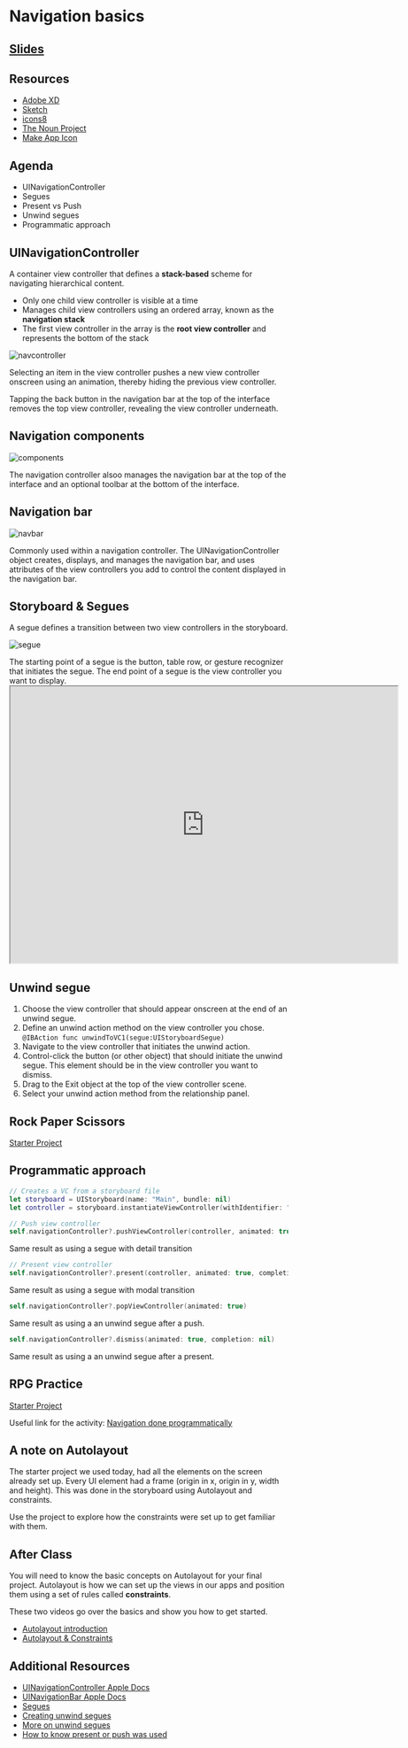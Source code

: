<!-- Run this slideshow via the following command: -->
<!-- reveal-md README.md -w -->

<!-- .slide: class="header" -->
# Navigation basics

## [Slides](https://make-school-courses.github.io/MOB-1.1-Introduction-to-Swift/Slides/12-Basic-Navigation/README.html ':ignore')

<!-- > -->

## Resources

- [Adobe XD](https://www.adobe.com/products/xd/details.html)
- [Sketch](https://www.sketch.com)
- [icons8](https://icons8.com)
- [The Noun Project](http://thenounproject.com)
- [Make App Icon](https://makeappicon.com)

<!-- > -->

## Agenda

- UINavigationController
- Segues
- Present vs Push
- Unwind segues
- Programmatic approach

<!-- > -->

## UINavigationController

A container view controller that defines a **stack-based** scheme for navigating hierarchical content.

- Only one child view controller is visible at a time
- Manages child view controllers using an ordered array, known as the **navigation stack**
- The first view controller in the array is the **root view controller** and represents the bottom of the stack

<!-- > -->

![navcontroller](assets/navcontroller.png)

<aside class="notes">
Selecting an item in the view controller pushes a new view controller onscreen using an animation, thereby hiding the previous view controller.

Tapping the back button in the navigation bar at the top of the interface removes the top view controller, revealing the view controller underneath.
</aside>

<!-- > -->

## Navigation components

![components](assets/component.jpg)

<aside class="notes">
The navigation controller alsoo manages the navigation bar at the top of the interface and an optional toolbar at the bottom of the interface.
</aside>

<!-- > -->

## Navigation bar

![navbar](assets/navbar.png)

<aside class="notes">
Commonly used within a navigation controller. The UINavigationController object creates, displays, and manages the navigation bar, and uses attributes of the view controllers you add to control the content displayed in the navigation bar.
</aside>

<!-- > -->

## Storyboard & Segues

A segue defines a transition between two view controllers in the storyboard.

![segue](assets/segue.png)

<aside class="notes">
The starting point of a segue is the button, table row, or gesture recognizer that initiates the segue. The end point of a segue is the view controller you want to display.
</aside>

<!-- > -->

<iframe src="https://youtube.com/embed/Hnrz8ZTaP4s" data-autoplay  width="700" height="500"></iframe>

<!-- > -->

## Unwind segue

1. Choose the view controller that should appear onscreen at the end of an unwind segue.
2. Define an unwind action method on the view controller you chose.
  `@IBAction func unwindToVC1(segue:UIStoryboardSegue)`
3. Navigate to the view controller that initiates the unwind action.
4. Control-click the button (or other object) that should initiate the unwind segue. This element should be in the view controller you want to dismiss.
5. Drag to the Exit object at the top of the view controller scene.
6. Select your unwind action method from the relationship panel.

<!-- > -->

## Rock Paper Scissors

[Starter Project](https://github.com/amelinagzz/RPS/tree/master/RockPaperScissors)

<!-- > -->

## Programmatic approach

```swift
// Creates a VC from a storyboard file
let storyboard = UIStoryboard(name: "Main", bundle: nil)
let controller = storyboard.instantiateViewController(withIdentifier: "CharacterVC") as! PlayerViewController
```

<!-- v -->

```swift
// Push view controller
self.navigationController?.pushViewController(controller, animated: true)
```

Same result as using a segue with detail transition

<!-- v -->

```swift
// Present view controller
self.navigationController?.present(controller, animated: true, completion: nil)
```

Same result as using a segue with modal transition

<!-- v -->

```swift
self.navigationController?.popViewController(animated: true)
```
Same result as using a an unwind segue after a push.

<!-- v -->

```swift
self.navigationController?.dismiss(animated: true, completion: nil)
```
Same result as using a an unwind segue after a present.

<!-- > -->

## RPG Practice

[Starter Project](https://github.com/Make-School-Labs/RPGGame-starter)

Useful link for the activity: [Navigation done programmatically](https://medium.com/@felicity.johnson.mail/pushing-popping-dismissing-viewcontrollers-a30e98731df5)

<!-- > -->

## A note on Autolayout

The starter project we used today, had all the elements on the screen already set up. Every UI element had a frame (origin in x, origin in y, width and height). This was done in the storyboard using Autolayout and constraints.

Use the project to explore how the constraints were set up to get familiar with them.

<!-- > -->

## After Class

You will need to know the basic concepts on Autolayout for your final project. Autolayout is how we can set up the views in our apps and position them using a set of rules called **constraints**.

These two videos go over the basics and show you how to get started.

- [Autolayout introduction](https://www.youtube.com/watch?v=qb05nLPYKz8)
- [Autolayout & Constraints](https://www.youtube.com/watch?v=m_0_XQEfrGQ)

<!-- > -->

## Additional Resources

- [UINavigationController Apple Docs](https://developer.apple.com/documentation/uikit/uinavigationcontroller)
- [UINavigationBar Apple Docs](https://developer.apple.com/documentation/uikit/uinavigationbar)
- [Segues](https://developer.apple.com/library/archive/featuredarticles/ViewControllerPGforiPhoneOS/UsingSegues.html)
- [Creating unwind segues](https://medium.com/@mimicatcodes/create-unwind-segues-in-swift-3-8793f7d23c6f)
- [More on unwind segues](https://spin.atomicobject.com/2014/10/25/ios-unwind-segues/)
- [How to know present or push was used](https://stackoverflow.com/questions/23620276/check-if-view-controller-is-presented-modally-or-pushed-on-a-navigation-stack_)
